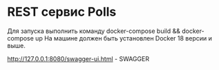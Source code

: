 # REST сервис Polls
Для запуска выполнить команду docker-compose build && docker-compose up
На машине должен быть установлен Docker 18 версии и выше.

http://127.0.0.1:8080/swagger-ui.html - SWAGGER
